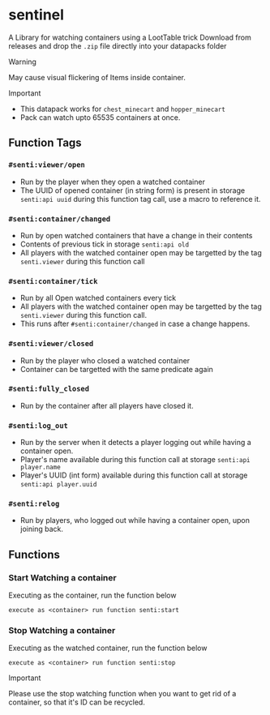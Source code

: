 # sentinel
A Library for watching containers using a LootTable trick
Download from releases and drop the ``.zip`` file directly into your datapacks folder

>[!Warning]
>May cause visual flickering of Items inside container.

>[!Important]
>* This datapack works for ``chest_minecart`` and ``hopper_minecart``
>* Pack can watch upto 65535 containers at once.

## Function Tags

### ``#senti:viewer/open``
* Run by the player when they open a watched container
* The UUID of opened container (in string form) is present in storage ``senti:api uuid`` during this function tag call, use a macro to reference it.


### ``#senti:container/changed``
* Run by open watched containers that have a change in their contents
* Contents of previous tick in storage ``senti:api old``
* All players with the watched container open may be targetted by the tag ``senti.viewer`` during this function call

### ``#senti:container/tick``
* Run by all Open watched containers every tick
* All players with the watched container open may be targetted by the tag ``senti.viewer`` during this function call.
* This runs after ``#senti:container/changed`` in case a change happens.


### ``#senti:viewer/closed``
* Run by the player who closed a watched container
* Container can be targetted with the same predicate again


### ``#senti:fully_closed``
* Run by the container after all players have closed it.

### ``#senti:log_out``
* Run by the server when it detects a player logging out while having a container open.
* Player's name available during this function call at storage ``senti:api player.name``
* Player's UUID (int form) available during this function call at storage ``senti:api player.uuid``

### ``#senti:relog``
* Run by players, who logged out while having a container open, upon joining back.

## Functions

### Start Watching a container
Executing as the container, run the function below
```mcfunction
execute as <container> run function senti:start
```

### Stop Watching a container
Executing as the watched container, run the function below
```mcfunction
execute as <container> run function senti:stop
```
> [!Important]
> Please use the stop watching function when you want to get rid of a container, so that it's ID can be recycled.
